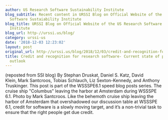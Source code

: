 ```yaml
---
author: US Research Software Sustainability Institute
blog_subtitle: Recent content in URSSI Blog on Official Website of the US Research
  Software Sustaiability Institute
blog_title: URSSI Blog on Official Website of the US Research Software Sustaiability
  Institute
blog_url: http-//urssi.us/blog/
category: urssi-us
date: '2018-12-03 12:23:02'
layout: post
original_url: http-//urssi.us/blog/2018/12/03/credit-and-recognition-for-research-software-current-state-of-practice-and-outlook/
title: Credit and recognition for research software- Current state of practice and
  outlook
---
```


(reposted from SSI blog)
By Stephan Druskat, Daniel S. Katz, David Klein, Mark Santcroos, Tobias Schlauch, Liz Sexton-Kennedy, and Anthony Truskinger.
This post is part of the WSSSPE6.1 speed blog posts series.
The cruise ship "Columbus" leaving the harbor at Amsterdam during WSSSPE 6.1.
Photo by Mark Santcroos.  Like the behemoth cruise ship leaving the harbor of Amsterdam that overshadowed our discussion table at WSSSPE 6.1, credit for software is a slowly moving target, and it’s a non-trivial task to ensure that the right people get due credit.